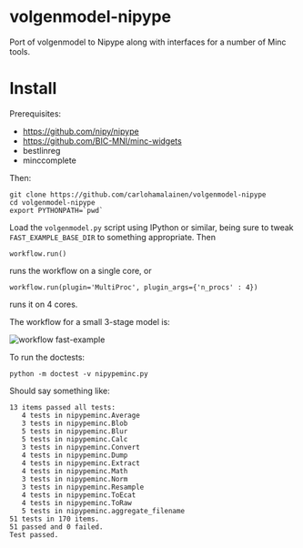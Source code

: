 # volgenmodel-nipype

Port of volgenmodel to Nipype along with interfaces for a number of Minc tools.

# Install

Prerequisites:

* https://github.com/nipy/nipype
* https://github.com/BIC-MNI/minc-widgets
* bestlinreg
* minccomplete

Then:

    git clone https://github.com/carlohamalainen/volgenmodel-nipype
    cd volgenmodel-nipype
    export PYTHONPATH=`pwd`

Load the ```volgenmodel.py``` script using IPython or similar, being sure to
tweak ```FAST_EXAMPLE_BASE_DIR``` to something appropriate. Then

    workflow.run()

runs the workflow on a single core, or

    workflow.run(plugin='MultiProc', plugin_args={'n_procs' : 4})

runs it on 4 cores.

The workflow for a small 3-stage model is:

![workflow fast-example](https://github.com/carlohamalainen/volgenmodel-nipype/raw/master/volgenmodel_graph.png)

To run the doctests:

    python -m doctest -v nipypeminc.py

Should say something like:

    13 items passed all tests:
       4 tests in nipypeminc.Average
       3 tests in nipypeminc.Blob
       5 tests in nipypeminc.Blur
       5 tests in nipypeminc.Calc
       3 tests in nipypeminc.Convert
       4 tests in nipypeminc.Dump
       4 tests in nipypeminc.Extract
       4 tests in nipypeminc.Math
       3 tests in nipypeminc.Norm
       3 tests in nipypeminc.Resample
       4 tests in nipypeminc.ToEcat
       4 tests in nipypeminc.ToRaw
       5 tests in nipypeminc.aggregate_filename
    51 tests in 170 items.
    51 passed and 0 failed.
    Test passed.
